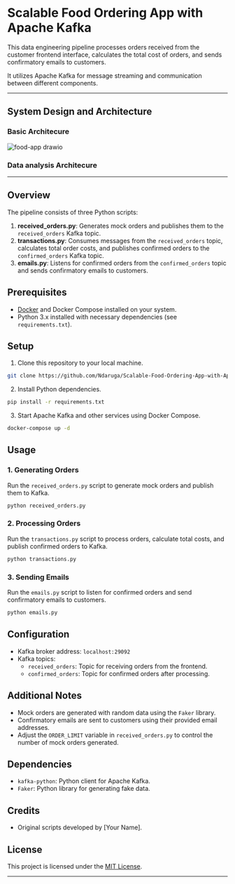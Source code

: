 # Scalable Food Ordering App with Apache Kafka

This data engineering pipeline processes orders received from the customer frontend interface, calculates the total cost of orders, and sends confirmatory emails to customers. 

It utilizes Apache Kafka for message streaming and communication between different components.

---
## System Design and Architecture
### Basic Architecure
![food-app drawio](https://github.com/Ndaruga/Scalable-Food-Ordering-App-with-Apache-Kafka-for-Event-Streaming-and-Python-with-System-Design/assets/68260816/b94cbd6f-2d82-4008-8dde-be4595e0d674)


### Data analysis Architecure


---
## Overview

The pipeline consists of three Python scripts:

1. **received_orders.py**: Generates mock orders and publishes them to the `received_orders` Kafka topic.
2. **transactions.py**: Consumes messages from the `received_orders` topic, calculates total order costs, and publishes confirmed orders to the `confirmed_orders` Kafka topic.
3. **emails.py**: Listens for confirmed orders from the `confirmed_orders` topic and sends confirmatory emails to customers.

## Prerequisites

- [Docker](https://www.docker.com/products/docker-desktop/) and Docker Compose installed on your system.
- Python 3.x installed with necessary dependencies (see `requirements.txt`).

## Setup

1. Clone this repository to your local machine.

```bash
git clone https://github.com/Ndaruga/Scalable-Food-Ordering-App-with-Apache-Kafka-for-Event-Streaming-and-Python-with-System-Design.git
```

2. Install Python dependencies.

```bash
pip install -r requirements.txt
```

3. Start Apache Kafka and other services using Docker Compose.

```bash
docker-compose up -d
```

## Usage

### 1. Generating Orders

Run the `received_orders.py` script to generate mock orders and publish them to Kafka.

```bash
python received_orders.py
```

### 2. Processing Orders

Run the `transactions.py` script to process orders, calculate total costs, and publish confirmed orders to Kafka.

```bash
python transactions.py
```

### 3. Sending Emails

Run the `emails.py` script to listen for confirmed orders and send confirmatory emails to customers.

```bash
python emails.py
```

## Configuration

- Kafka broker address: `localhost:29092`
- Kafka topics:
  - `received_orders`: Topic for receiving orders from the frontend.
  - `confirmed_orders`: Topic for confirmed orders after processing.

## Additional Notes

- Mock orders are generated with random data using the `Faker` library.
- Confirmatory emails are sent to customers using their provided email addresses.
- Adjust the `ORDER_LIMIT` variable in `received_orders.py` to control the number of mock orders generated.

## Dependencies

- `kafka-python`: Python client for Apache Kafka.
- `Faker`: Python library for generating fake data.

## Credits

- Original scripts developed by [Your Name].

## License

This project is licensed under the [MIT License](LICENSE).

---
